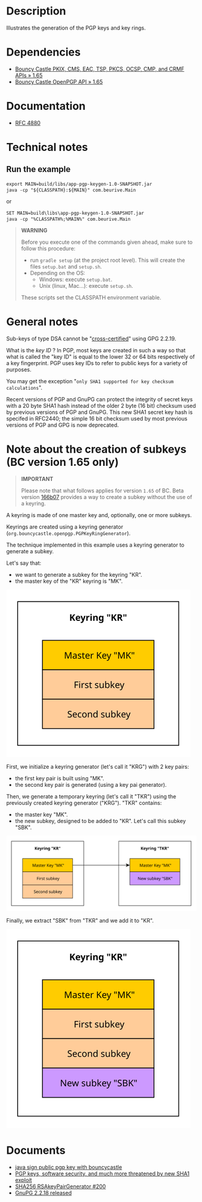 # Description

Illustrates the generation of the PGP keys and key rings.

# Dependencies

* [Bouncy Castle PKIX, CMS, EAC, TSP, PKCS, OCSP, CMP, and CRMF APIs » 1.65](https://mvnrepository.com/artifact/org.bouncycastle/bcpkix-jdk15to18/1.65)
* [Bouncy Castle OpenPGP API » 1.65](https://mvnrepository.com/artifact/org.bouncycastle/bcpg-jdk15to18/1.65)

# Documentation

* [RFC 4880](https://tools.ietf.org/html/rfc4880)

# Technical notes

## Run the example

    export MAIN=build/libs/app-pgp-keygen-1.0-SNAPSHOT.jar
    java -cp "${CLASSPATH}:${MAIN}" com.beurive.Main

or

    SET MAIN=build\libs\app-pgp-keygen-1.0-SNAPSHOT.jar
    java -cp "%CLASSPATH%;%MAIN%" com.beurive.Main

> **WARNING**
>
> Before you execute one of the commands given ahead, make sure to follow this procedure:
>
> * run `gradle setup` (at the project root level). This will create the files `setup.bat` and `setup.sh`.
> * Depending on the OS:
>   * Windows: execute `setup.bat`.
>   * Unix (linux, Mac...): execute `setup.sh`.
>
> These scripts set the CLASSPATH environment variable.

# General notes

Sub-keys of type DSA cannot be "[cross-certified](../doc/cross-certify.md)" using GPG 2.2.19.

What is the _key ID_ ? In PGP, most keys are created in such a way so that what is called the "key ID" is equal to the
lower 32 or 64 bits respectively of a key fingerprint. PGP uses key IDs to refer to public keys for a variety of purposes.

You may get the exception "`only SHA1 supported for key checksum calculations`".

Recent versions of PGP and GnuPG can protect the integrity of secret keys with a 20 byte SHA1
hash instead of the older 2 byte (16 bit) checksum used by previous versions of PGP and GnuPG.
This new SHA1 secret key hash is specifed in RFC2440; the simple 16 bit checksum used by most
previous versions of PGP and GPG is now deprecated.  

# Note about the creation of subkeys (BC version 1.65 only)

> **IMPORTANT**
>
> Please note that what follows applies for version `1.65` of BC.
> Beta version [166b07](https://downloads.bouncycastle.org/betas/) provides a way to create a subkey without the use of a keyring. 

A keyring is made of one master key and, optionally, one or more subkeys. 

Keyrings are created using a keyring generator (`org.bouncycastle.openpgp.PGPKeyRingGenerator`).

The technique implemented in this example uses a keyring generator to generate a subkey.

Let's say that:
* we want to generate a subkey for the keyring "KR".
* the master key of the "KR" keyring is "MK".

![](doc/kr-before.svg)

First, we initialize a keyring generator (let's call it "KRG") with 2 key pairs:
* the first key pair is built using "MK".
* the second key pair is generated (using a key pai generator).

Then, we generate a temporary keyring (let's call it "TKR") using the previously created keyring generator ("KRG").
"TKR" contains:
* the master key "MK".
* the new subkey, designed to be added to "KR". Let's call this subkey "SBK".

![](doc/kr-middle.svg)

Finally, we extract "SBK" from "TKR" and we add it to "KR".

![](doc/kr-after.svg)

# Documents

* [java sign public pgp key with bouncycastle](https://stackoverflow.com/questions/28591684/java-sign-public-pgp-key-with-bouncycastle)
* [PGP keys, software security, and much more threatened by new SHA1 exploit](https://arstechnica.com/information-technology/2020/01/pgp-keys-software-security-and-much-more-threatened-by-new-sha1-exploit/)
* [SHA256 RSAkeyPairGenerator #200](https://github.com/bcgit/bc-java/issues/200)
* [GnuPG 2.2.18 released](https://lists.gnupg.org/pipermail/gnupg-devel/2019-November/034487.html)
